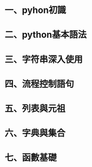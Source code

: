 

#  一、pyhon初識

# 二、python基本語法



# 三、字符串深入使用



# 四、流程控制語句



# 五、列表與元祖





# 六、字典與集合





# 七、函數基礎